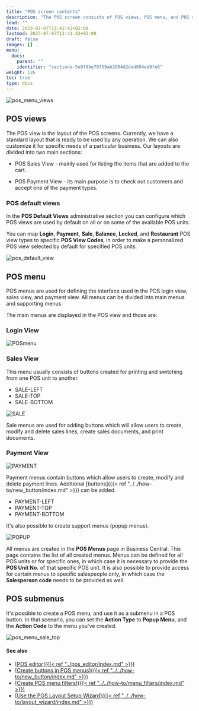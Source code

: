```yaml
---
title: "POS screen contents"
description: "The POS screen consists of POS views, POS menu, and POS submenus. Learn more in this article."
lead: ""
date: 2023-07-07T13:41:42+02:00
lastmod: 2023-07-07T13:41:42+02:00
draft: false
images: []
menu:
  docs:
    parent: ""
    identifier: "sections-5e8f8be78f59ab2004d2dad894ed9fe6"
weight: 126
toc: true
type: docs
---
```


![pos_menu_views](pos_menus.png)

## POS views

The POS view is the layout of the POS screens. Currently, we have a standard layout that is ready to be used by any operation. We can also customize it for specific needs of a particular business. Our layouts are divided into two main sections: 

- POS Sales View - mainly used for listing the items that are added to the cart.

- POS Payment View - its main purpose is to check out customers and accept one of the payment types.

### POS default views

In the **POS Default Views** administrative section you can configure which POS views are used by default on all or on some of the available POS units.

You can map **Login**, **Payment**, **Sale**, **Balance**, **Locked**, and **Restaurant** POS view types to specific **POS View Codes**, in order to make a personalized POS view selected by default for specified POS units. 

![pos_default_view](pos_default_view.PNG)

## POS menu

POS menus are used for defining the interface used in the POS login view, sales view, and payment view. All menus can be divided into main menus and supporting menus.  

The main menus are displayed in the POS view and those are:

### Login View

![POSmenu](LOGIN.png)

### Sales View

This menu usually consists of buttons created for printing and switching from one POS unit to another. 

- SALE-LEFT
- SALE-TOP
- SALE-BOTTOM

![SALE](SALE.png)

Sale menus are used for adding buttons which will allow users to create, modify and delete sales lines, create sales documents, and print documents.

### Payment View

![PAYMENT](PAYMENT.png)

Payment menus contain buttons which allow users to create, modify and delete payment lines. Additional [buttons]({{< ref "../../how-to/new_button/index.md" >}}) can be added.

- PAYMENT-LEFT
- PAYMENT-TOP
- PAYMENT-BOTTOM

It's also possible to create support menus (popup menus).

![POPUP](POPUP%20MENU.png)

All menus are created in the **POS Menus** page in Business Central.
This page contains the list of all created menus. Menus can be defined for all POS units or for specific ones, in which case it is necessary to provide the **POS Unit No.** of that specific POS unit. It is also possible to provide access for certain menus to specific salespeople only, in which case the **Salesperson code** needs to be provided as well.  

## POS submenus

It's possible to create a POS menu, and use it as a submenu in a POS button. In that scenario, you can set the **Action Type** to **Popup Menu**, and the **Action Code** to the menu you've created. 

![pos_menu_sale_top](pos_menu_sale_top.png)

#### See also

- [<ins>POS editor<ins>]({{< ref "../pos_editor/index.md" >}})
- [<ins>Create buttons in POS menus<ins>]({{< ref "../../how-to/new_button/index.md" >}})
- [<ins>Create POS menu filters<ins>]({{< ref "../../how-to/menu_filters/index.md" >}})
- [<ins>Use the POS Layout Setup Wizard<ins>]({{< ref "../../how-to/layout_wizard/index.md" >}})